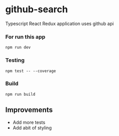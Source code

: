 # github-search

Typescript React Redux application uses github api
   
### For run this app
    npm run dev

### Testing
    npm test -- --coverage
 
### Build
    npm run build



## Improvements 
   - Add more tests 
   - Add abit of styling
